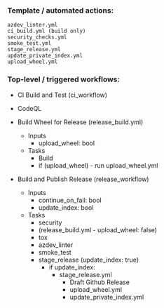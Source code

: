 ### Template / automated actions:
	azdev_linter.yml
	ci_build.yml (build only)
	security_checks.yml
	smoke_test.yml
	stage_release.yml
	update_private_index.yml
	upload_wheel.yml

### Top-level / triggered workflows:
 - CI Build and Test (ci_workflow)

 - CodeQL 

 - Build Wheel for Release (release_build.yml)
   - Inputs   
     - upload_wheel: bool
   - Tasks
     - Build
     - if (upload_wheel) - run upload_wheel.yml

 - Build and Publish Release (release_workflow)
   - Inputs
     - continue_on_fail: bool
     - update_index: bool
   - Tasks
     - security
     - (release_build.yml - upload_wheel: false)
     - tox
     - azdev_linter
     - smoke_test
     - stage_release (update_index: true)
       - if update_index:
         - stage_release.yml
            - Draft Github Release
            - upload_wheel.yml
            - update_private_index.yml